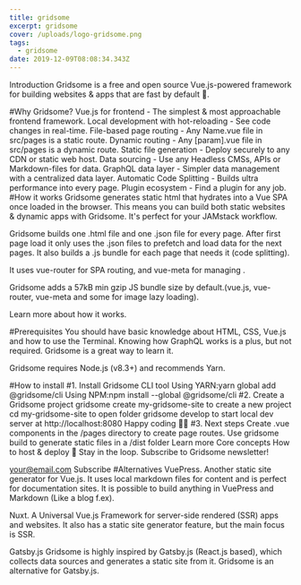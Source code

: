 ```yaml
---
title: gridsome
excerpt: gridsome
cover: /uploads/logo-gridsome.png
tags:
  - gridsome
date: 2019-12-09T08:08:34.343Z
---
```

Introduction
Gridsome is a free and open source Vue.js-powered framework for building websites & apps that are fast by default 🚀.

#Why Gridsome?
Vue.js for frontend - The simplest & most approachable frontend framework.
Local development with hot-reloading - See code changes in real-time.
File-based page routing - Any Name.vue file in src/pages is a static route.
Dynamic routing - Any [param].vue file in src/pages is a dynamic route.
Static file generation - Deploy securely to any CDN or static web host.
Data sourcing - Use any Headless CMSs, APIs or Markdown-files for data.
GraphQL data layer - Simpler data management with a centralized data layer.
Automatic Code Splitting - Builds ultra performance into every page.
Plugin ecosystem - Find a plugin for any job.
#How it works
Gridsome generates static html that hydrates into a Vue SPA once loaded in the browser. This means you can build both static websites & dynamic apps with Gridsome. It's perfect for your JAMstack workflow.

Gridsome builds one .html file and one .json file for every page. After first page load it only uses the .json files to prefetch and load data for the next pages. It also builds a .js bundle for each page that needs it (code splitting).

It uses vue-router for SPA routing, and vue-meta for managing <head>.

Gridsome adds a 57kB min gzip JS bundle size by default.(vue.js, vue-router, vue-meta and some for image lazy loading).

Learn more about how it works.

#Prerequisites
You should have basic knowledge about HTML, CSS, Vue.js and how to use the Terminal. Knowing how GraphQL works is a plus, but not required. Gridsome is a great way to learn it.

Gridsome requires Node.js (v8.3+) and recommends Yarn.

#How to install
#1. Install Gridsome CLI tool
Using YARN:yarn global add @gridsome/cli
Using NPM:npm install --global @gridsome/cli
#2. Create a Gridsome project
gridsome create my-gridsome-site to create a new project
cd my-gridsome-site to open folder
gridsome develop to start local dev server at http://localhost:8080
Happy coding 🎉🙌
#3. Next steps
Create .vue components in the /pages directory to create page routes.
Use gridsome build to generate static files in a /dist folder
Learn more
Core concepts
How to host & deploy
👋 Stay in the loop. Subscribe to Gridsome newsletter!

your@email.com
Subscribe
#Alternatives
VuePress. Another static site generator for Vue.js. It uses local markdown files for content and is perfect for documentation sites. It is possible to build anything in VuePress and Markdown (Like a blog f.ex).

Nuxt. A Universal Vue.js Framework for server-side rendered (SSR) apps and websites. It also has a static site generator feature, but the main focus is SSR.

Gatsby.js Gridsome is highly inspired by Gatsby.js (React.js based), which collects data sources and generates a static site from it. Gridsome is an alternative for Gatsby.js.
